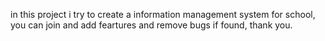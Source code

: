 in this project i try to create a information management system for school, you can join and add feartures and remove bugs if found, thank you.
